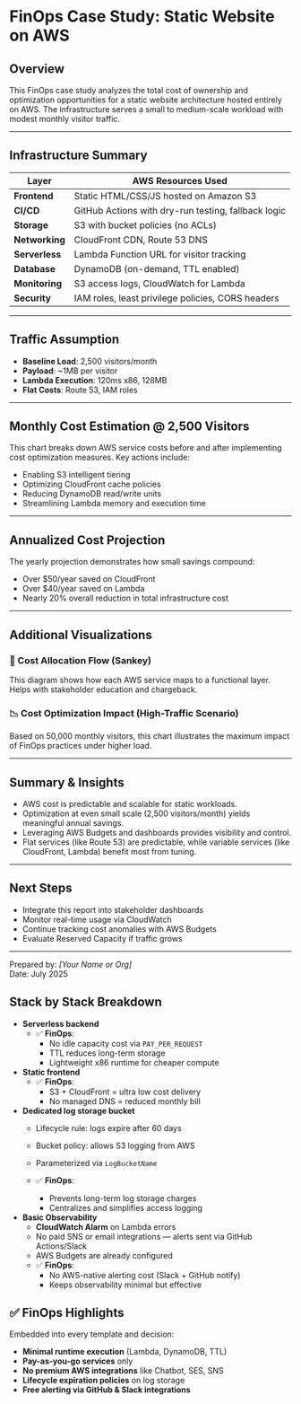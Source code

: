 # FinOps Case Study: Static Website on AWS

## Overview

This FinOps case study analyzes the total cost of ownership and optimization opportunities for a static website architecture hosted entirely on AWS. The infrastructure serves a small to medium-scale workload with modest monthly visitor traffic.

---

## Infrastructure Summary

| Layer          | AWS Resources Used                                  |
| -------------- | --------------------------------------------------- |
| **Frontend**   | Static HTML/CSS/JS hosted on Amazon S3              |
| **CI/CD**      | GitHub Actions with dry-run testing, fallback logic |
| **Storage**    | S3 with bucket policies (no ACLs)                   |
| **Networking** | CloudFront CDN, Route 53 DNS                        |
| **Serverless** | Lambda Function URL for visitor tracking            |
| **Database**   | DynamoDB (on-demand, TTL enabled)                   |
| **Monitoring** | S3 access logs, CloudWatch for Lambda               |
| **Security**   | IAM roles, least privilege policies, CORS headers   |

---

## Traffic Assumption

- **Baseline Load**: 2,500 visitors/month
- **Payload**: \~1MB per visitor
- **Lambda Execution**: 120ms x86, 128MB
- **Flat Costs**: Route 53, IAM roles

---

## Monthly Cost Estimation @ 2,500 Visitors



This chart breaks down AWS service costs before and after implementing cost optimization measures. Key actions include:

- Enabling S3 intelligent tiering
- Optimizing CloudFront cache policies
- Reducing DynamoDB read/write units
- Streamlining Lambda memory and execution time

---

## Annualized Cost Projection



The yearly projection demonstrates how small savings compound:

- Over \$50/year saved on CloudFront
- Over \$40/year saved on Lambda
- Nearly 20% overall reduction in total infrastructure cost

---

## Additional Visualizations

### 🔁 Cost Allocation Flow (Sankey)



This diagram shows how each AWS service maps to a functional layer. Helps with stakeholder education and chargeback.

### 📉 Cost Optimization Impact (High-Traffic Scenario)



Based on 50,000 monthly visitors, this chart illustrates the maximum impact of FinOps practices under higher load.

---

## Summary & Insights

- AWS cost is predictable and scalable for static workloads.
- Optimization at even small scale (2,500 visitors/month) yields meaningful annual savings.
- Leveraging AWS Budgets and dashboards provides visibility and control.
- Flat services (like Route 53) are predictable, while variable services (like CloudFront, Lambda) benefit most from tuning.

---

## Next Steps

- Integrate this report into stakeholder dashboards
- Monitor real-time usage via CloudWatch
- Continue tracking cost anomalies with AWS Budgets
- Evaluate Reserved Capacity if traffic grows

---

Prepared by: *[Your Name or Org]*\
Date: July 2025



## Stack by Stack Breakdown

- **Serverless backend**
  - ✅ **FinOps**:
    - No idle capacity cost via `PAY_PER_REQUEST`
    - TTL reduces long-term storage
    - Lightweight x86 runtime for cheaper compute
- **Static frontend**
  - ✅ **FinOps**:
    - S3 + CloudFront = ultra low cost delivery
    - No managed DNS = reduced monthly bill
- **Dedicated log storage bucket**
  - Lifecycle rule: logs expire after 60 days

  - Bucket policy: allows S3 logging from AWS

  - Parameterized via `LogBucketName`

  - ✅ **FinOps**:

    - Prevents long-term log storage charges
    - Centralizes and simplifies access logging
- **Basic Observability**
  - **CloudWatch Alarm** on Lambda errors
  - No paid SNS or email integrations — alerts sent via GitHub Actions/Slack
  - AWS Budgets are already configured
  - ✅ **FinOps**:
    - No AWS-native alerting cost (Slack + GitHub notify)
    - Keeps observability minimal but effective

## ✅ FinOps Highlights

Embedded into every template and decision:

- **Minimal runtime execution** (Lambda, DynamoDB, TTL)
- **Pay-as-you-go services** only
- **No premium AWS integrations** like Chatbot, SES, SNS
- **Lifecycle expiration policies** on log storage
- **Free alerting via GitHub & Slack integrations**
